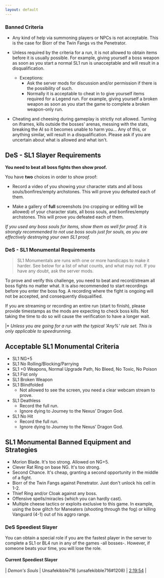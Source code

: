 ```yaml
---
layout: default
---
```


### Banned Criteria

- Any kind of help via summoning players or NPCs is not acceptable. This is the case for Biorr of the Twin Fangs vs the Penetrator.

- Unless required by the criteria for a run, it is not allowed to obtain items before it is usually possible. For example, giving yourself a boss weapon as soon as you start a normal SL1 run is unacceptable and will result in a disqualification.
   - Exceptions: 
     - Ask the server mods for discussion and/or permission if there is the possibility of such.
     - Normally it is acceptable to cheat in to give yourself items required for a Legend run. For example, giving yourself a broken weapon as soon as you start the game to complete a broken weapon-only run.

- Cheating and cheesing during gameplay is strictly not allowed. Turning on iframes, kills outside the bosses' arenas, messing with the stats, breaking the AI so it becomes unable to harm you... Any of this, or anything similar, will result in a disqualification. Please ask if you are uncertain about what is allowed and what isn't.

## DeS - SL1 Slayer Requirements

**You need to beat all boss fights then show proof.**

You have **two** choices in order to show proof:

* Record a video of you showing your character stats and all boss souls/bonfires/empty archstones. This will prove you defeated each of them.

* Make a gallery of **full** screenshots (no cropping or editing will be allowed) of your character stats, all boss souls, and bonfires/empty archstones. This will prove you defeated each of them.

_If you used any boss souls for items, show them as well for proof. It is strongly recommended to not use boss souls just for souls, as you are effectively destroying your own SL1 proof._

### DeS - SL1 Monumental Requirements

> SL1 Monumentals are runs with one or more handicaps to make it harder. See below for a list of what counts, and what may not. If you have any doubt, ask the server mods.

To prove and verify this challenge, you need to beat and record/stream all boss fights no matter what. It is also recommended to start recordings before you enter the boss fog. A recording where the fight is ongoing will not be accepted, and consequently disqualified.

If you are streaming or recording an entire run (start to finish), please provide timestamps as the mods are expecting to check boss kills. Not taking the time to do so will cause the verification to have a longer wait.

|* _Unless you are going for a run with the typical 'Any%' rule set. This is only applicable to speedrunning._

## Acceptable SL1 Monumental Criteria

- SL1 NG+5
- SL1 No Rolling/Blocking/Parrying
- SL1 +0 Weapons, Normal Upgrade Path, No Bleed, No Toxic, No Poison
- SL1 Fist only
- SL1 Broken Weapon
- SL1 Blindfolded
  - Not allowed to see the screen, you need a clear webcam stream to prove. 
- SL1 Deathless
  - Record the full run. 
  - Ignore dying to Journey to the Nexus’ Dragon God. 
- SL1 No Hit
  - Record the full run. 
  - Ignore dying to Journey to the Nexus’ Dragon God.


## SL1 Monumental Banned Equipment and Strategies

* Morion Blade. It's too strong. Allowed on NG+5.
* Clever Rat Ring on base NG. It's too strong.
* Second Chance. It's cheap, granting a second opportunity in the middle of a fight.
* Biorr of the Twin Fangs against Penetrator. Just don't unlock his cell in 1-2.
* Thief Ring and/or Cloak against any boss.
* Offensive spells/miracles (which you can hardly cast). 
* Multiple cheese tactics or exploits exclusive to this game. In example, using the bow glitch for Maneaters (shooting through the fog) or killing Vanguard (4-1) out of his aggro range.

### DeS Speediest Slayer

You can obtain a special role if you are the fastest player in the server to complete a SL1 or BL4 run in any of the games -all bosses-. However, if someone beats your time, you will lose the role.

#### Current Speediest Slayer


| _Demon's Souls_ | Unsafekibble716 (unsafekibble716#1208) | [2:19:54](https://www.youtube.com/watch?v=iziZoq3-cFs)  |
